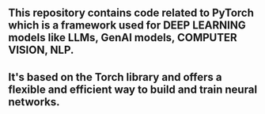 ## This repository contains code related to PyTorch which is a framework used for DEEP LEARNING models like LLMs, GenAI models, COMPUTER VISION, NLP.
## It's based on the Torch library and offers a flexible and efficient way to build and train neural networks.
